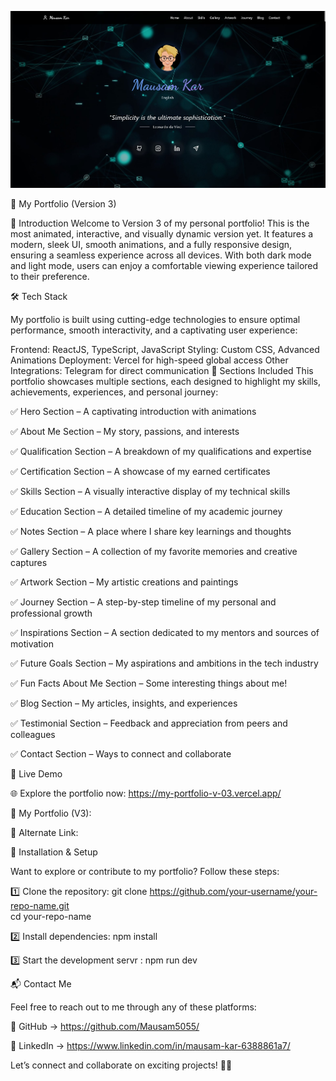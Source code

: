 ![Portfolio Preview](public/preview.jpg)


🚀 My Portfolio (Version 3)

🌟 Introduction
Welcome to Version 3 of my personal portfolio! This is the most animated, interactive, and visually dynamic version yet. It features a modern, sleek UI, smooth animations, and a fully responsive design, ensuring a seamless experience across all devices. With both dark mode and light mode, users can enjoy a comfortable viewing experience tailored to their preference.

🛠️ Tech Stack

My portfolio is built using cutting-edge technologies to ensure optimal performance, smooth interactivity, and a captivating user experience:

Frontend: ReactJS, TypeScript, JavaScript
Styling: Custom CSS, Advanced Animations
Deployment: Vercel for high-speed global access
Other Integrations: Telegram for direct communication
📂 Sections Included
This portfolio showcases multiple sections, each designed to highlight my skills, achievements, experiences, and personal journey:

✅ Hero Section – A captivating introduction with animations

✅ About Me Section – My story, passions, and interests

✅ Qualification Section – A breakdown of my qualifications and expertise

✅ Certification Section – A showcase of my earned certificates

✅ Skills Section – A visually interactive display of my technical skills

✅ Education Section – A detailed timeline of my academic journey

✅ Notes Section – A place where I share key learnings and thoughts

✅ Gallery Section – A collection of my favorite memories and creative captures

✅ Artwork Section – My artistic creations and paintings

✅ Journey Section – A step-by-step timeline of my personal and professional growth

✅ Inspirations Section – A section dedicated to my mentors and sources of motivation

✅ Future Goals Section – My aspirations and ambitions in the tech industry

✅ Fun Facts About Me Section – Some interesting things about me!

✅ Blog Section – My articles, insights, and experiences

✅ Testimonial Section – Feedback and appreciation from peers and colleagues

✅ Contact Section – Ways to connect and collaborate

🚀 Live Demo

🌐 Explore the portfolio now: https://my-portfolio-v-03.vercel.app/

🔗 My Portfolio (V3):

🔗 Alternate Link:

🔧 Installation & Setup

Want to explore or contribute to my portfolio? Follow these steps:

1️⃣ Clone the repository: git clone https://github.com/your-username/your-repo-name.git  
cd your-repo-name  

2️⃣ Install dependencies: npm install  

3️⃣ Start the development servr : npm run dev  

📬 Contact Me

Feel free to reach out to me through any of these platforms:

🔹 GitHub → https://github.com/Mausam5055/

🔹 LinkedIn → https://www.linkedin.com/in/mausam-kar-6388861a7/


Let’s connect and collaborate on exciting projects! 🚀🎯


